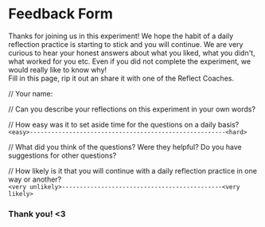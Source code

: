 # Feedback Form

Thanks for joining us in this experiment! We hope the habit of a daily reflection practice is starting to stick and you will continue. We are very curious to hear your honest answers about what you liked, what you didn't, what worked for you etc. Even if you did not complete the experiment, we would really like to know why!  
Fill in this page, rip it out an share it with one of the Reflect Coaches.

// Your name:  

// Can you describe your reflections on this experiment in your own words?



// How easy was it to set aside time for the questions on a daily basis?  
`<easy>-------------------------------------------------------<hard>`  

// What did you think of the questions? Were they helpful? Do you have suggestions for other questions?  



// How likely is it that you will continue with a daily reflection practice in one way or another?  
`<very unlikely>---------------------------------------------<very likely>`  

### Thank you! <3
